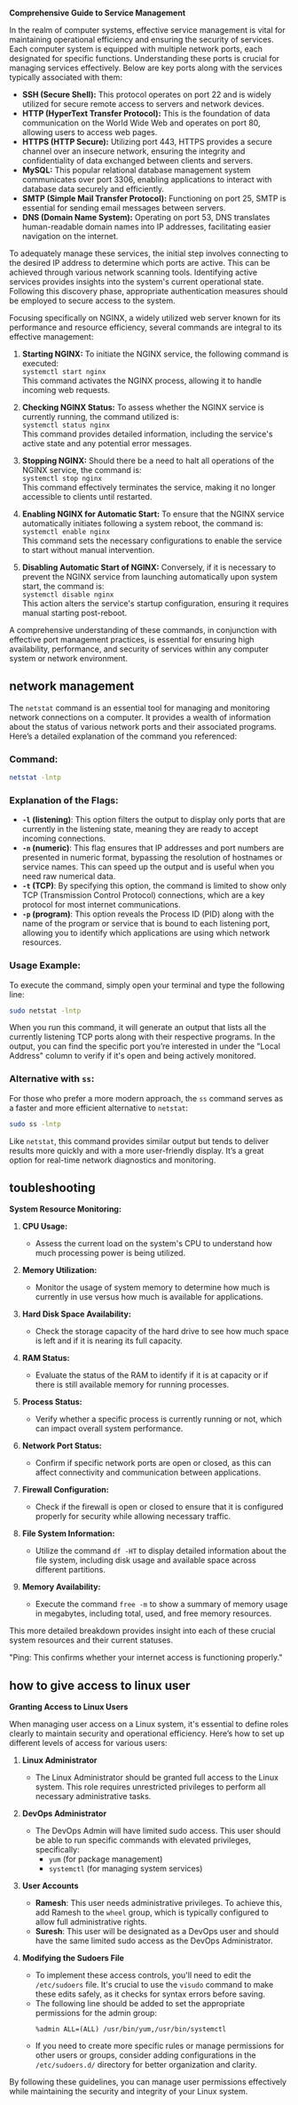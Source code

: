 **Comprehensive Guide to Service Management**

In the realm of computer systems, effective service management is vital for maintaining operational efficiency and ensuring the security of services. Each computer system is equipped with multiple network ports, each designated for specific functions. Understanding these ports is crucial for managing services effectively. Below are key ports along with the services typically associated with them:

- **SSH (Secure Shell):** This protocol operates on port 22 and is widely utilized for secure remote access to servers and network devices.
- **HTTP (HyperText Transfer Protocol):** This is the foundation of data communication on the World Wide Web and operates on port 80, allowing users to access web pages.
- **HTTPS (HTTP Secure):** Utilizing port 443, HTTPS provides a secure channel over an insecure network, ensuring the integrity and confidentiality of data exchanged between clients and servers.
- **MySQL:** This popular relational database management system communicates over port 3306, enabling applications to interact with database data securely and efficiently.
- **SMTP (Simple Mail Transfer Protocol):** Functioning on port 25, SMTP is essential for sending email messages between servers.
- **DNS (Domain Name System):** Operating on port 53, DNS translates human-readable domain names into IP addresses, facilitating easier navigation on the internet.

To adequately manage these services, the initial step involves connecting to the desired IP address to determine which ports are active. This can be achieved through various network scanning tools. Identifying active services provides insights into the system's current operational state. Following this discovery phase, appropriate authentication measures should be employed to secure access to the system.

Focusing specifically on NGINX, a widely utilized web server known for its performance and resource efficiency, several commands are integral to its effective management:

1. **Starting NGINX:** To initiate the NGINX service, the following command is executed:  
   `systemctl start nginx`  
   This command activates the NGINX process, allowing it to handle incoming web requests.

2. **Checking NGINX Status:** To assess whether the NGINX service is currently running, the command utilized is:  
   `systemctl status nginx`  
   This command provides detailed information, including the service's active state and any potential error messages.

3. **Stopping NGINX:** Should there be a need to halt all operations of the NGINX service, the command is:  
   `systemctl stop nginx`  
   This command effectively terminates the service, making it no longer accessible to clients until restarted.

4. **Enabling NGINX for Automatic Start:** To ensure that the NGINX service automatically initiates following a system reboot, the command is:  
   `systemctl enable nginx`  
   This command sets the necessary configurations to enable the service to start without manual intervention.

5. **Disabling Automatic Start of NGINX:** Conversely, if it is necessary to prevent the NGINX service from launching automatically upon system start, the command is:  
   `systemctl disable nginx`  
   This action alters the service's startup configuration, ensuring it requires manual starting post-reboot.

A comprehensive understanding of these commands, in conjunction with effective port management practices, is essential for ensuring high availability, performance, and security of services within any computer system or network environment.
 
 network management
 ---------------------------------------
The `netstat` command is an essential tool for managing and monitoring network connections on a computer. It provides a wealth of information about the status of various network ports and their associated programs. Here’s a detailed explanation of the command you referenced:

### Command:
```bash
netstat -lntp
```

### Explanation of the Flags:
- **`-l` (listening)**: This option filters the output to display only ports that are currently in the listening state, meaning they are ready to accept incoming connections.
- **`-n` (numeric)**: This flag ensures that IP addresses and port numbers are presented in numeric format, bypassing the resolution of hostnames or service names. This can speed up the output and is useful when you need raw numerical data.
- **`-t` (TCP)**: By specifying this option, the command is limited to show only TCP (Transmission Control Protocol) connections, which are a key protocol for most internet communications.
- **`-p` (program)**: This option reveals the Process ID (PID) along with the name of the program or service that is bound to each listening port, allowing you to identify which applications are using which network resources.

### Usage Example:
To execute the command, simply open your terminal and type the following line:

```bash
sudo netstat -lntp
```

When you run this command, it will generate an output that lists all the currently listening TCP ports along with their respective programs. In the output, you can find the specific port you’re interested in under the "Local Address" column to verify if it's open and being actively monitored.

### Alternative with `ss`:
For those who prefer a more modern approach, the `ss` command serves as a faster and more efficient alternative to `netstat`:

```bash
sudo ss -lntp
```

Like `netstat`, this command provides similar output but tends to deliver results more quickly and with a more user-friendly display. It’s a great option for real-time network diagnostics and monitoring.

toubleshooting
----------------------------------------
**System Resource Monitoring:**

1. **CPU Usage:**
   - Assess the current load on the system's CPU to understand how much processing power is being utilized.

2. **Memory Utilization:**
   - Monitor the usage of system memory to determine how much is currently in use versus how much is available for applications.

3. **Hard Disk Space Availability:**
   - Check the storage capacity of the hard drive to see how much space is left and if it is nearing its full capacity.

4. **RAM Status:**
   - Evaluate the status of the RAM to identify if it is at capacity or if there is still available memory for running processes.

5. **Process Status:**
   - Verify whether a specific process is currently running or not, which can impact overall system performance.

6. **Network Port Status:**
   - Confirm if specific network ports are open or closed, as this can affect connectivity and communication between applications.

7. **Firewall Configuration:**
   - Check if the firewall is open or closed to ensure that it is configured properly for security while allowing necessary traffic.

8. **File System Information:**
   - Utilize the command `df -HT` to display detailed information about the file system, including disk usage and available space across different partitions.

9. **Memory Availability:**
   - Execute the command `free -m` to show a summary of memory usage in megabytes, including total, used, and free memory resources. 

This more detailed breakdown provides insight into each of these crucial system resources and their current statuses.

"Ping: This confirms whether your internet access is functioning properly."


how to give access to linux user
----------------------------------


**Granting Access to Linux Users**

When managing user access on a Linux system, it's essential to define roles clearly to maintain security and operational efficiency. Here’s how to set up different levels of access for various users:

1. **Linux Administrator**
   - The Linux Administrator should be granted full access to the Linux system. This role requires unrestricted privileges to perform all necessary administrative tasks.

2. **DevOps Administrator**
   - The DevOps Admin will have limited sudo access. This user should be able to run specific commands with elevated privileges, specifically:
     - `yum` (for package management)
     - `systemctl` (for managing system services)

3. **User Accounts**
   - **Ramesh**: This user needs administrative privileges. To achieve this, add Ramesh to the `wheel` group, which is typically configured to allow full administrative rights.
   - **Suresh**: This user will be designated as a DevOps user and should have the same limited sudo access as the DevOps Administrator.

4. **Modifying the Sudoers File**
   - To implement these access controls, you'll need to edit the `/etc/sudoers` file. It's crucial to use the `visudo` command to make these edits safely, as it checks for syntax errors before saving.
   - The following line should be added to set the appropriate permissions for the admin group:
     ```
     %admin ALL=(ALL) /usr/bin/yum,/usr/bin/systemctl
     ```
   - If you need to create more specific rules or manage permissions for other users or groups, consider adding configurations in the `/etc/sudoers.d/` directory for better organization and clarity.

By following these guidelines, you can manage user permissions effectively while maintaining the security and integrity of your Linux system.







 
